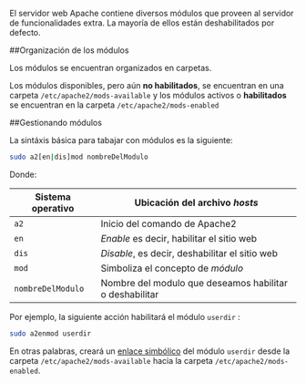 El servidor web Apache contiene diversos módulos que proveen al servidor de funcionalidades extra. La mayoría de ellos están deshabilitados por defecto. 

##Organización de los módulos

Los módulos se encuentran organizados en carpetas. 

Los módulos disponibles, pero aún **no habilitados**, se encuentran en una carpeta `/etc/apache2/mods-available` y los módulos activos o **habilitados** se encuentran en la carpeta `/etc/apache2/mods-enabled`


##Gestionando módulos

La sintáxis básica para tabajar con módulos es la siguiente: 

```bash
sudo a2[en|dis]mod nombreDelModulo
```

Donde: 

| Sistema operativo      | Ubicación del archivo _hosts_           |
| ---------------------- | --------------------------------------- |
|`a2`                    | Inicio del comando de Apache2           |
|`en` 					 | _Enable_ es decir, habilitar el sitio web|
|`dis`     				 | _Disable_, es decir, deshabilitar el sitio web|
| `mod`                	 | Simboliza el concepto de _módulo_       |
| `nombreDelModulo`   	 | Nombre del modulo que deseamos habilitar o deshabilitar|

Por ejemplo, la siguiente acción habilitará el módulo `userdir` :

```bash
sudo a2enmod userdir
```

En otras palabras, creará un [enlace simbólico](https://es.wikipedia.org/wiki/Enlace_simb%C3%B3lico) del módulo `userdir` desde la carpeta  `/etc/apache2/mods-available` hacia la carpeta `/etc/apache2/mods-enabled`.


